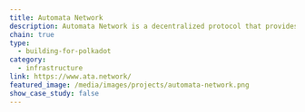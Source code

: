 ```yaml
---
title: Automata Network
description: Automata Network is a decentralized protocol that provides middleware-like traceless privacy services for decentralized applications.
chain: true
type:
  - building-for-polkadot
category:
  - infrastructure
link: https://www.ata.network/
featured_image: /media/images/projects/automata-network.png
show_case_study: false
---
```

